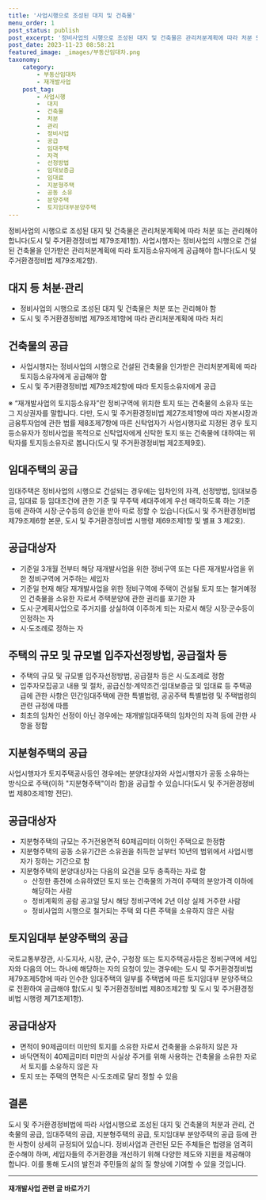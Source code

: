 ```yaml
---
title: '사업시행으로 조성된 대지 및 건축물'
menu_order: 1
post_status: publish
post_excerpt: '정비사업의 시행으로 조성된 대지 및 건축물은 관리처분계획에 따라 처분 또는 관리해야 합니다 도시 및 주거환경정비법 제79조제1항 . 사업시행자는 정비사업의 시행으로 건설된 건축물을 인가받은 관리처분계획에 따라 토지등소유자에게 공급해야 합니다 도시 및 주거환경정비법 제79조제2항 .'
post_date: 2023-11-23 08:58:21
featured_image: _images/부동산임대차.png
taxonomy:
    category:
        - 부동산임대차
        - 재개발사업
    post_tag:
        - 사업시행
        -  대지
        -  건축물
        -  처분
        -  관리
        -  정비사업
        -  공급
        -  임대주택
        -  자격
        -  선정방법
        -  임대보증금
        -  임대료
        -  지분형주택
        -  공동 소유
        -  분양주택
        -  토지임대부분양주택
---
```



정비사업의 시행으로 조성된 대지 및 건축물은 관리처분계획에 따라 처분 또는 관리해야 합니다(도시 및 주거환경정비법 제79조제1항). 사업시행자는 정비사업의 시행으로 건설된 건축물을 인가받은 관리처분계획에 따라 토지등소유자에게 공급해야 합니다(도시 및 주거환경정비법 제79조제2항).

## 대지 등 처분·관리

- 정비사업의 시행으로 조성된 대지 및 건축물은 처분 또는 관리해야 함
- 도시 및 주거환경정비법 제79조제1항에 따라 관리처분계획에 따라 처리

## 건축물의 공급

- 사업시행자는 정비사업의 시행으로 건설된 건축물을 인가받은 관리처분계획에 따라 토지등소유자에게 공급해야 함
- 도시 및 주거환경정비법 제79조제2항에 따라 토지등소유자에게 공급

※ “재개발사업의 토지등소유자”란 정비구역에 위치한 토지 또는 건축물의 소유자 또는 그 지상권자를 말합니다. 다만, 도시 및 주거환경정비법 제27조제1항에 따라 자본시장과 금융투자업에 관한 법률 제8조제7항에 따른 신탁업자가 사업시행자로 지정된 경우 토지등소유자가 정비사업을 목적으로 신탁업자에게 신탁한 토지 또는 건축물에 대하여는 위탁자를 토지등소유자로 봅니다(도시 및 주거환경정비법 제2조제9호).

## 임대주택의 공급

임대주택은 정비사업의 시행으로 건설되는 경우에는 임차인의 자격, 선정방법, 임대보증금, 임대료 등 임대조건에 관한 기준 및 무주택 세대주에게 우선 매각하도록 하는 기준 등에 관하여 시장·군수등의 승인을 받아 따로 정할 수 있습니다(도시 및 주거환경정비법 제79조제6항 본문, 도시 및 주거환경정비법 시행령 제69조제1항 및 별표 3 제2호).

## 공급대상자

- 기준일 3개월 전부터 해당 재개발사업을 위한 정비구역 또는 다른 재개발사업을 위한 정비구역에 거주하는 세입자
- 기준일 현재 해당 재개발사업을 위한 정비구역에 주택이 건설될 토지 또는 철거예정인 건축물을 소유한 자로서 주택분양에 관한 권리를 포기한 자
- 도시·군계획사업으로 주거지를 상실하여 이주하게 되는 자로서 해당 시장·군수등이 인정하는 자
- 시·도조례로 정하는 자

## 주택의 규모 및 규모별 입주자선정방법, 공급절차 등

- 주택의 규모 및 규모별 입주자선정방법, 공급절차 등은 시·도조례로 정함
- 입주자모집공고 내용 및 절차, 공급신청·계약조건·임대보증금 및 임대료 등 주택공급에 관한 사항은 민간임대주택에 관한 특별법령, 공공주택 특별법령 및 주택법령의 관련 규정에 따름
- 최초의 임차인 선정이 아닌 경우에는 재개발임대주택의 임차인의 자격 등에 관한 사항을 정함

## 지분형주택의 공급

사업시행자가 토지주택공사등인 경우에는 분양대상자와 사업시행자가 공동 소유하는 방식으로 주택(이하 "지분형주택"이라 함)을 공급할 수 있습니다(도시 및 주거환경정비법 제80조제1항 전단).

## 공급대상자

- 지분형주택의 규모는 주거전용면적 60제곱미터 이하인 주택으로 한정함
- 지분형주택의 공동 소유기간은 소유권을 취득한 날부터 10년의 범위에서 사업시행자가 정하는 기간으로 함
- 지분형주택의 분양대상자는 다음의 요건을 모두 충족하는 자로 함
  - 산정한 종전에 소유하였던 토지 또는 건축물의 가격이 주택의 분양가격 이하에 해당하는 사람
  - 정비계획의 공람 공고일 당시 해당 정비구역에 2년 이상 실제 거주한 사람
  - 정비사업의 시행으로 철거되는 주택 외 다른 주택을 소유하지 않은 사람

## 토지임대부 분양주택의 공급

국토교통부장관, 시·도지사, 시장, 군수, 구청장 또는 토지주택공사등은 정비구역에 세입자와 다음의 어느 하나에 해당하는 자의 요청이 있는 경우에는 도시 및 주거환경정비법 제79조제5항에 따라 인수한 임대주택의 일부를 주택법에 따른 토지임대부 분양주택으로 전환하여 공급해야 함(도시 및 주거환경정비법 제80조제2항 및 도시 및 주거환경정비법 시행령 제71조제1항).

## 공급대상자

- 면적이 90제곱미터 미만의 토지를 소유한 자로서 건축물을 소유하지 않은 자
- 바닥면적이 40제곱미터 미만의 사실상 주거를 위해 사용하는 건축물을 소유한 자로서 토지를 소유하지 않은 자
- 토지 또는 주택의 면적은 시·도조례로 달리 정할 수 있음

## 결론

도시 및 주거환경정비법에 따라 사업시행으로 조성된 대지 및 건축물의 처분과 관리, 건축물의 공급, 임대주택의 공급, 지분형주택의 공급, 토지임대부 분양주택의 공급 등에 관한 사항이 상세히 규정되어 있습니다. 정비사업과 관련된 모든 주체들은 법령을 엄격히 준수해야 하며, 세입자들의 주거환경을 개선하기 위해 다양한 제도와 지원을 제공해야 합니다. 이를 통해 도시의 발전과 주민들의 삶의 질 향상에 기여할 수 있을 것입니다.
<!-- wp:separator -->
<hr class="wp-block-separator has-alpha-channel-opacity"/>
<!-- /wp:separator -->

<!-- wp:group {"backgroundColor":"base","layout":{"type":"constrained"}} -->
<div class="wp-block-group has-base-background-color has-background"><!-- wp:paragraph {"align":"center","fontSize":"medium"} -->
<p class="has-text-align-center has-large-font-size"><strong>재개발사업 관련 글 바로가기</strong></p>
<!-- /wp:paragraph -->


<!-- wp:latest-posts
{"categories":[{"id":27320,"count":19,"description":"","link":"https://uknowlaw.com/category/%ec%9e%ac%ea%b0%9c%eb%b0%9c%ec%82%ac%ec%97%85/","name":"재개발사업","slug":"재개발사업","taxonomy":"category","parent":0,"meta":[],"_links":{"self":[{"href":"https://uknowlaw.com/wp-json/wp/v2/categories/27320"}],"collection":[{"href":"https://uknowlaw.com/wp-json/wp/v2/categories"}],"about":[{"href":"https://uknowlaw.com/wp-json/wp/v2/taxonomies/category"}],"wp:post_type":[{"href":"https://uknowlaw.com/wp-json/wp/v2/posts?categories=27320"}],"curies":[{"name":"wp","href":"https://api.w.org/{rel}","templated":true}]}}],"postsToShow":100,"excerptLength":28,"postLayout":"grid","columns":2,"featuredImageAlign":"left","featuredImageSizeSlug":"large","fontSize":"small"} /--></div>
<!-- /wp:group -->